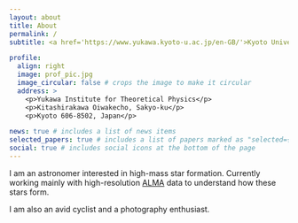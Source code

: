```yaml
---
layout: about
title: About
permalink: /
subtitle: <a href='https://www.yukawa.kyoto-u.ac.jp/en-GB/'>Kyoto University</a>. f.olguin@yukawa.kyoto-u.ac.jp

profile:
  align: right
  image: prof_pic.jpg
  image_circular: false # crops the image to make it circular
  address: >
    <p>Yukawa Institute for Theoretical Physics</p>
    <p>Kitashirakawa Oiwakecho, Sakyo-ku</p>
    <p>Kyoto 606-8502, Japan</p>

news: true # includes a list of news items
selected_papers: true # includes a list of papers marked as "selected={true}"
social: true # includes social icons at the bottom of the page
---
```


I am an astronomer interested in high-mass star formation. Currently working mainly with high-resolution [ALMA](https://almascience.nao.ac.jp/) data to understand how these stars form.

I am also an avid cyclist and a photography enthusiast.
